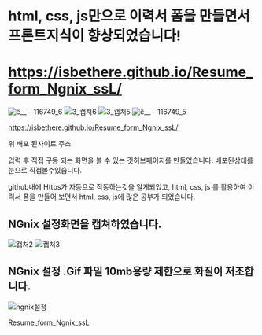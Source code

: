 # html, css, js만으로 이력서 폼을 만들면서 프론트지식이 향상되었습니다!
# https://isbethere.github.io/Resume_form_Ngnix_ssL/

![ë__ - 116749_6](https://github.com/ISBETHERE/Resume_form_Ngnix_ssL/assets/103478919/7dc434d7-7b5c-49cf-a33d-641e00cd110f)
![3_캡처6](https://github.com/ISBETHERE/Resume_form_Ngnix_ssL/assets/103478919/169d0062-352a-44bd-b933-abb49e74a095)
![3_캡처5](https://github.com/ISBETHERE/Resume_form_Ngnix_ssL/assets/103478919/edf0237a-1586-4c07-b621-a8041c769b5b)
![ë__ - 116749_5](https://github.com/ISBETHERE/Resume_form_Ngnix_ssL/assets/103478919/d2df8ece-d0f4-4135-aa33-20312cd9b0ea)





https://isbethere.github.io/Resume_form_Ngnix_ssL/


위 배포 된사이트 주소 

입력 후 직접 구동 되는 화면을 볼 수 있는 깃허브페이지를 만들었습니다. 배포된상태를 눈으로 직접볼수있습니다.




github내에 Https가 자동으로 작동하는것을 알게되었고, html, css, js 를 활용하여 
이력서 폼을 만들어 보면서 html, css, js에 많은 공부가 되었습니다.

## NGnix 설정화면을 캡쳐하였습니다.

![캡처2](https://github.com/ISBETHERE/Resume_form_Ngnix_ssL/assets/103478919/19ed5bc2-5ced-42b4-acf5-4ee2f5cd7b1d)
![캡처3](https://github.com/ISBETHERE/Resume_form_Ngnix_ssL/assets/103478919/0fe538ad-602a-44ea-8ad1-b0751d9f59a7)

## NGnix 설정 .Gif 파일 10mb용량 제한으로 화질이 저조합니다.

![ngnix설정](https://github.com/ISBETHERE/Resume_form_Ngnix_ssL/assets/103478919/699a81c5-71bb-4745-be0e-ae3458215abd)



Resume_form_Ngnix_ssL


